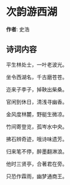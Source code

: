 # 次韵游西湖

**作者**: 史浩

## 诗词内容

平生林处士，一叶老波光。

坐令西湖名，千古磨苍苍。

迩来子李子，掉鞅出柴桑。

官闲到休日，清浅寻幽香。

金风度林麓，野艇生微凉。

竹间寄登览，孤岑水中央。

拂石辨奇迹，哦诗味遗芳。

归来笔不停，醉墨翻淋浪。

他时三贤亭，合著君在旁。

只恐作霖雨，幽梦通商王。

